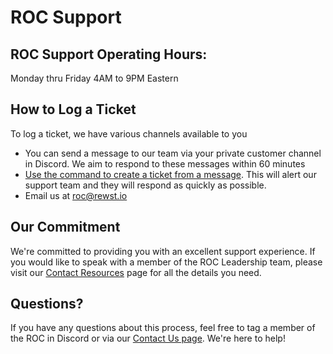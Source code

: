 # ROC Support

## ROC Support Operating Hours:

Monday thru Friday 4AM to 9PM Eastern

## How to Log a Ticket

To log a ticket, we have various channels available to you
* You can send a message to our team via your private customer channel in Discord. We aim to respond to these messages within 60 minutes
* [Use the command to create a ticket from a message](create-a-ticket-via-discord.md). This will alert our support team and they will respond as quickly as possible.
* Email us at [roc@rewst.io](mailto:roc@rewst.io)

## Our Commitment

We're committed to providing you with an excellent support experience. If you would like to speak with a member of the ROC Leadership team, please visit our [Contact Resources](../contact-resources.md) page for all the details you need.

## Questions?

If you have any questions about this process, feel free to tag a member of the ROC in Discord or via our [Contact Us page](../contact-resources.md). We're here to help!
